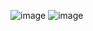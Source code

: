 ![image](https://user-images.githubusercontent.com/36649115/44305605-3d7a8f00-a330-11e8-8868-0500369e5ecf.png)
![image](https://user-images.githubusercontent.com/36649115/44305607-4c614180-a330-11e8-894d-f7842c746550.png)
